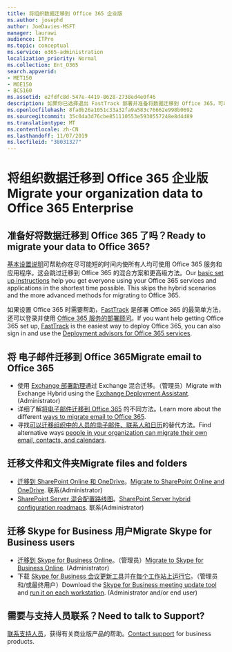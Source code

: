 ```yaml
---
title: 将组织数据迁移到 Office 365 企业版
ms.author: josephd
author: JoeDavies-MSFT
manager: laurawi
audience: ITPro
ms.topic: conceptual
ms.service: o365-administration
localization_priority: Normal
ms.collection: Ent_O365
search.appverid:
- MET150
- MOE150
- BCS160
ms.assetid: e2fdfc8d-547e-4419-8628-2738ed4e0f46
description: 如果你已选择退出 FastTrack 部署并准备将数据迁移到 Office 365，可以从此处开始。
ms.openlocfilehash: 8fa0b26a1051c33a32fa9a583c76662e998b0692
ms.sourcegitcommit: 35c04a3d76cbe851110553e5930557248e8d4d89
ms.translationtype: MT
ms.contentlocale: zh-CN
ms.lasthandoff: 11/07/2019
ms.locfileid: "38031327"
---
```

# <a name="migrate-your-organization-data-to-office-365-enterprise"></a><span data-ttu-id="9e54c-103">将组织数据迁移到 Office 365 企业版</span><span class="sxs-lookup"><span data-stu-id="9e54c-103">Migrate your organization data to Office 365 Enterprise</span></span>

## <a name="ready-to-migrate-your-data-to-office-365"></a><span data-ttu-id="9e54c-104">准备好将数据迁移到 Office 365 了吗？</span><span class="sxs-lookup"><span data-stu-id="9e54c-104">Ready to migrate your data to Office 365?</span></span>

<span data-ttu-id="9e54c-p101">[基本设置说明](https://support.office.com/article/Set-up-Office-365-for-business-6a3a29a0-e616-4713-99d1-15eda62d04fa)可帮助你在尽可能短的时间内使所有人均可使用 Office 365 服务和应用程序。这会跳过迁移到 Office 365 的混合方案和更高级方法。</span><span class="sxs-lookup"><span data-stu-id="9e54c-p101">Our [basic set up instructions](https://support.office.com/article/Set-up-Office-365-for-business-6a3a29a0-e616-4713-99d1-15eda62d04fa) help you get everyone using your Office 365 services and applications in the shortest time possible. This skips the hybrid scenarios and the more advanced methods for migrating to Office 365.</span></span> 
  
<span data-ttu-id="9e54c-107">如果设置 Office 365 时需要帮助，[FastTrack](https://fasttrack.microsoft.com/office) 是部署 Office 365 的最简单方法，还可以登录并使用 [Office 365 服务的部署顾问](deployment-advisors-for-office-365.md)。</span><span class="sxs-lookup"><span data-stu-id="9e54c-107">If you want help getting Office 365 set up, [FastTrack](https://fasttrack.microsoft.com/office) is the easiest way to deploy Office 365, you can also sign in and use the [Deployment advisors for Office 365 services](deployment-advisors-for-office-365.md).</span></span>

## <a name="migrate-email-to-office-365"></a><span data-ttu-id="9e54c-108">将 电子邮件迁移到 Office 365</span><span class="sxs-lookup"><span data-stu-id="9e54c-108">Migrate email to Office 365</span></span>
- <span data-ttu-id="9e54c-p102">使用 [Exchange 部署助理](https://technet.microsoft.com/exdeploy2013)通过 Exchange 混合迁移。（管理员）</span><span class="sxs-lookup"><span data-stu-id="9e54c-p102">Migrate with Exchange Hybrid using the [Exchange Deployment Assistant](https://technet.microsoft.com/exdeploy2013). (Administrator)</span></span>
- <span data-ttu-id="9e54c-111">详细了解[将电子邮件迁移到 Office 365](https://support.office.com/article/Ways-to-migrate-multiple-email-accounts-to-Office-365-0a4913fe-60fb-498f-9155-a86516418842) 的不同方法。</span><span class="sxs-lookup"><span data-stu-id="9e54c-111">Learn more about the different [ways to migrate email to Office 365](https://support.office.com/article/Ways-to-migrate-multiple-email-accounts-to-Office-365-0a4913fe-60fb-498f-9155-a86516418842).</span></span>
- <span data-ttu-id="9e54c-112">寻找[可以迁移组织中的人员的电子邮件、联系人和日历](https://support.office.com/article/Migrate-email-and-contacts-to-Office-365-for-business-a3e3bddb-582e-4133-8670-e61b9f58627e)的替代方法。</span><span class="sxs-lookup"><span data-stu-id="9e54c-112">Find alternative ways [people in your organization can migrate their own email, contacts, and calendars](https://support.office.com/article/Migrate-email-and-contacts-to-Office-365-for-business-a3e3bddb-582e-4133-8670-e61b9f58627e).</span></span>

## <a name="migrate-files-and-folders"></a><span data-ttu-id="9e54c-113">迁移文件和文件夹</span><span class="sxs-lookup"><span data-stu-id="9e54c-113">Migrate files and folders</span></span>
- <span data-ttu-id="9e54c-114">[迁移到 SharePoint Online 和 OneDrive](https://docs.microsoft.com/sharepointmigration/migrate-to-sharepoint-online)。</span><span class="sxs-lookup"><span data-stu-id="9e54c-114">[Migrate to SharePoint Online and OneDrive](https://docs.microsoft.com/sharepointmigration/migrate-to-sharepoint-online).</span></span> <span data-ttu-id="9e54c-115">联系</span><span class="sxs-lookup"><span data-stu-id="9e54c-115">(Administrator)</span></span>
- <span data-ttu-id="9e54c-116">[SharePoint Server 混合配置路线图](https://docs.microsoft.com/SharePoint/hybrid/configuration-roadmaps)。</span><span class="sxs-lookup"><span data-stu-id="9e54c-116">[SharePoint Server hybrid configuration roadmaps](https://docs.microsoft.com/SharePoint/hybrid/configuration-roadmaps).</span></span> <span data-ttu-id="9e54c-117">联系</span><span class="sxs-lookup"><span data-stu-id="9e54c-117">(Administrator)</span></span>

## <a name="migrate-skype-for-business-users"></a><span data-ttu-id="9e54c-118">迁移 Skype for Business 用户</span><span class="sxs-lookup"><span data-stu-id="9e54c-118">Migrate Skype for Business users</span></span>
- <span data-ttu-id="9e54c-p105">[迁移到 Skype for Business Online](https://technet.microsoft.com/library/jj204969.aspx)。（管理员）</span><span class="sxs-lookup"><span data-stu-id="9e54c-p105">[Migrate to Skype for Business Online](https://technet.microsoft.com/library/jj204969.aspx). (Administrator)</span></span>
- <span data-ttu-id="9e54c-p106">下载 [Skype for Business 会议更新工具](https://www.microsoft.com/download/details.aspx?id=51659)并[在每个工作站上运行它](https://support.office.com/article/Meeting-Update-Tool-for-Skype-for-Business-and-Lync-2b525fe6-ed0f-4331-b533-c31546fcf4d4)。（管理员和/或最终用户）</span><span class="sxs-lookup"><span data-stu-id="9e54c-p106">Download the [Skype for Business meeting update tool](https://www.microsoft.com/download/details.aspx?id=51659) and [run it on each workstation](https://support.office.com/article/Meeting-Update-Tool-for-Skype-for-Business-and-Lync-2b525fe6-ed0f-4331-b533-c31546fcf4d4). (Administrator and/or end user)</span></span>
  
## <a name="need-to-talk-to-support"></a><span data-ttu-id="9e54c-123">需要与支持人员联系？</span><span class="sxs-lookup"><span data-stu-id="9e54c-123">Need to talk to Support?</span></span>
<span data-ttu-id="9e54c-124">[联系支持人员](https://support.office.com/article/32a17ca7-6fa0-4870-8a8d-e25ba4ccfd4b)，获得有关商业版产品的帮助。</span><span class="sxs-lookup"><span data-stu-id="9e54c-124">[Contact support](https://support.office.com/article/32a17ca7-6fa0-4870-8a8d-e25ba4ccfd4b) for business products.</span></span>
